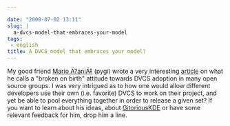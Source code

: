 ```yaml
---

date: "2008-07-02 13:11"
slug: |
  a-dvcs-model-that-embraces-your-model
tags:
 - english
title: A DVCS model that embraces your model?
---
```


My good friend [Mario Ä?aniÄ‡](http://pygi.wordpress.com/) (pygi) wrote
a very interesting
[article](http://pygi.wordpress.com/2008/07/01/broken-by-birth/) on what
he calls a "broken on birth" attitude towards DVCS adoption in many open
source groups. I was very intrigued as to how one would allow different
developers use their own (i.e. favorite) DVCS to work on their project,
and yet be able to pool everything together in order to release a given
set? If you want to learn about his ideas, about
[GitoriousKDE](http://techbase.kde.org/Projects/GitoriousKDE) or have
some relevant feedback for him, drop him a line.
